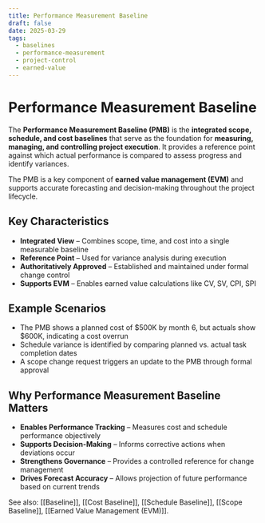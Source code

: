 ```yaml
---
title: Performance Measurement Baseline
draft: false
date: 2025-03-29
tags:
  - baselines
  - performance-measurement
  - project-control
  - earned-value
---
```


# Performance Measurement Baseline

The **Performance Measurement Baseline (PMB)** is the **integrated scope, schedule, and cost baselines** that serve as the foundation for **measuring, managing, and controlling project execution**. It provides a reference point against which actual performance is compared to assess progress and identify variances.

The PMB is a key component of **earned value management (EVM)** and supports accurate forecasting and decision-making throughout the project lifecycle.

## Key Characteristics

- **Integrated View** – Combines scope, time, and cost into a single measurable baseline  
- **Reference Point** – Used for variance analysis during execution  
- **Authoritatively Approved** – Established and maintained under formal change control  
- **Supports EVM** – Enables earned value calculations like CV, SV, CPI, SPI

## Example Scenarios

- The PMB shows a planned cost of $500K by month 6, but actuals show $600K, indicating a cost overrun  
- Schedule variance is identified by comparing planned vs. actual task completion dates  
- A scope change request triggers an update to the PMB through formal approval

## Why Performance Measurement Baseline Matters

- **Enables Performance Tracking** – Measures cost and schedule performance objectively  
- **Supports Decision-Making** – Informs corrective actions when deviations occur  
- **Strengthens Governance** – Provides a controlled reference for change management  
- **Drives Forecast Accuracy** – Allows projection of future performance based on current trends

See also: [[Baseline]], [[Cost Baseline]], [[Schedule Baseline]], [[Scope Baseline]], [[Earned Value Management (EVM)]].
